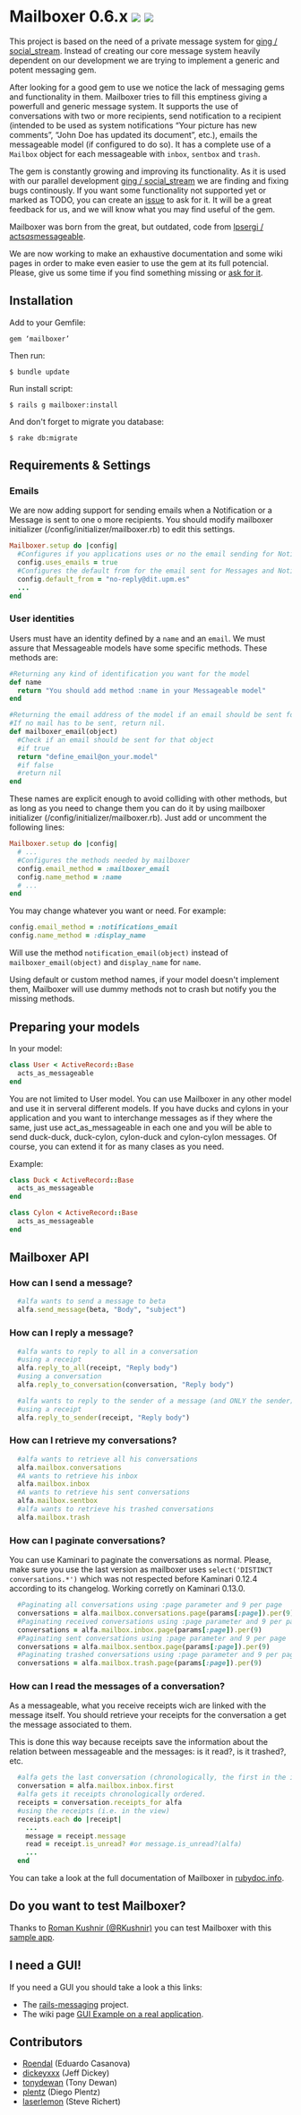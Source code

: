 # Mailboxer 0.6.x [![](https://secure.travis-ci.org/ging/mailboxer.png)](http://travis-ci.org/ging/mailboxer) [![](https://gemnasium.com/ging/mailboxer.png)](https://gemnasium.com/ging/mailboxer)

This project is based on the need of a private message system for [ging
/ social\_stream](https://github.com/ging/social_stream). Instead of creating our core message system heavily
dependent on our development we are trying to implement a generic and
potent messaging gem.

After looking for a good gem to use we notice the lack of messaging gems
and functionality in them. Mailboxer tries to fill this emptiness giving
a powerfull and generic message system. It supports the use of
conversations with two or more recipients, send notification to a
recipient (intended to be used as system notifications “Your picture has
new comments”, “John Doe has updated its document”, etc.), emails the
messageable model (if configured to do so). It has a complete use of a
`Mailbox` object for each messageable with `inbox`, `sentbox` and
`trash`.

The gem is constantly growing and improving its functionality. As it is
used with our parallel development [ging / social\_stream](https://github.com/ging/social_stream) we are finding and fixing bugs continously. If you want
some functionality not supported yet or marked as TODO, you can create
an [issue](https://github.com/ging/mailboxer/issues) to ask for it. It will be a great feedback for us, and we
will know what you may find useful of the gem.

Mailboxer was born from the great, but outdated, code from [lpsergi /
acts*as*messageable](https://github.com/psergi/acts_as_messageable).

We are now working to make an exhaustive documentation and some wiki
pages in order to make even easier to use the gem at its full potencial.
Please, give us some time if you find something missing or [ask for
it](https://github.com/ging/mailboxer/issues).

Installation
------------

Add to your Gemfile:

````
gem ‘mailboxer’
````

Then run:

````
$ bundle update
````

Run install script:

````
$ rails g mailboxer:install
````

And don't forget to migrate you database:

````
$ rake db:migrate
````

## Requirements & Settings

### Emails

We are now adding support for sending emails when a Notification or a Message is sent to one o more recipients. You should modify mailboxer initializer (/config/initializer/mailboxer.rb) to edit this settings.

````ruby
Mailboxer.setup do |config|
  #Configures if you applications uses or no the email sending for Notifications and Messages
  config.uses_emails = true  
  #Configures the default from for the email sent for Messages and Notifications of Mailboxer
  config.default_from = "no-reply@dit.upm.es"
  ...
end
````

### User identities

Users must have an identity defined by a `name` and an `email`. We must assure that Messageable models have some specific methods. These methods are:

````ruby
#Returning any kind of identification you want for the model
def name
  return "You should add method :name in your Messageable model"
end
````

````ruby
#Returning the email address of the model if an email should be sent for this object (Message or Notification).
#If no mail has to be sent, return nil.
def mailboxer_email(object)
  #Check if an email should be sent for that object
  #if true
  return "define_email@on_your.model"
  #if false
  #return nil
end
````

These names are explicit enough to avoid colliding with other methods, but as long as you need to change them you can do it by using mailboxer initializer (/config/initializer/mailboxer.rb). Just add or uncomment the following lines:

````ruby
Mailboxer.setup do |config|
  # ...
  #Configures the methods needed by mailboxer
  config.email_method = :mailboxer_email
  config.name_method = :name
  # ...
end
````

You may change whatever you want or need. For example:

````ruby
config.email_method = :notifications_email
config.name_method = :display_name
````

Will use the method `notification_email(object)` instead of `mailboxer_email(object)` and `display_name` for `name`.

Using default or custom method names, if your model doesn't implement them, Mailboxer will use dummy methods not to crash but notify you the missing methods.

## Preparing your models

In your model:

````ruby
class User < ActiveRecord::Base
  acts_as_messageable
end
````

You are not limited to User model. You can use Mailboxer in any other model and use it in serveral different models. If you have ducks and cylons in your application and you want to interchange messages as if they where the same, just use act_as_messageable in each one and you will be able to send duck-duck, duck-cylon, cylon-duck and cylon-cylon messages. Of course, you can extend it for as many clases as you need.

Example:

````ruby
class Duck < ActiveRecord::Base
  acts_as_messageable
end
````

````ruby
class Cylon < ActiveRecord::Base
  acts_as_messageable
end
````

## Mailboxer API

### How can I send a message?

````ruby
  #alfa wants to send a message to beta
  alfa.send_message(beta, "Body", "subject")
````

### How can I reply a message?

````ruby
  #alfa wants to reply to all in a conversation
  #using a receipt
  alfa.reply_to_all(receipt, "Reply body")
  #using a conversation
  alfa.reply_to_conversation(conversation, "Reply body")
````

````ruby
  #alfa wants to reply to the sender of a message (and ONLY the sender)
  #using a receipt
  alfa.reply_to_sender(receipt, "Reply body")
````

### How can I retrieve my conversations?

````ruby
  #alfa wants to retrieve all his conversations
  alfa.mailbox.conversations
  #A wants to retrieve his inbox
  alfa.mailbox.inbox
  #A wants to retrieve his sent conversations
  alfa.mailbox.sentbox
  #alfa wants to retrieve his trashed conversations
  alfa.mailbox.trash
````

### How can I paginate conversations?

You can use Kaminari to paginate the conversations as normal. Please, make sure you use the last version as mailboxer uses `select('DISTINCT conversations.*')` which was not respected before Kaminari 0.12.4 according to its changelog. Working corretly on Kaminari 0.13.0.

````ruby
  #Paginating all conversations using :page parameter and 9 per page
  conversations = alfa.mailbox.conversations.page(params[:page]).per(9)
  #Paginating received conversations using :page parameter and 9 per page
  conversations = alfa.mailbox.inbox.page(params[:page]).per(9)
  #Paginating sent conversations using :page parameter and 9 per page
  conversations = alfa.mailbox.sentbox.page(params[:page]).per(9)
  #Paginating trashed conversations using :page parameter and 9 per page
  conversations = alfa.mailbox.trash.page(params[:page]).per(9) 
````

### How can I read the messages of a conversation?

As a messageable, what you receive receipts wich are linked with the message itself. You should retrieve your receipts for the conversation a get the message associated to them.

This is done this way because receipts save the information about the relation between messageable and the messages: is it read?, is it trashed?, etc.

````ruby
  #alfa gets the last conversation (chronologically, the first in the inbox)
  conversation = alfa.mailbox.inbox.first
  #alfa gets it receipts chronologically ordered.
  receipts = conversation.receipts_for alfa
  #using the receipts (i.e. in the view)
  receipts.each do |receipt|
    ...
    message = receipt.message
    read = receipt.is_unread? #or message.is_unread?(alfa)
    ...
  end
````

You can take a look at the full documentation of Mailboxer in [rubydoc.info](http://rubydoc.info/gems/mailboxer/frames).

## Do you want to test Mailboxer?

Thanks to [Roman Kushnir (@RKushnir)](https://github.com/RKushnir/) you can test Mailboxer with this [sample app](https://github.com/RKushnir/mailboxer-app).

## I need a GUI!

If you need a GUI you should take a look a this links:

* The [rails-messaging](https://github.com/frodefi/rails-messaging) project.
* The wiki page [GUI Example on a real application](https://github.com/ging/mailboxer/wiki/GUI-Example-on-a-real-application).

## Contributors
* [Roendal](https://github.com/ging/mailboxer/commits/master?author=Roendal) (Eduardo Casanova)
* [dickeyxxx](https://github.com/ging/mailboxer/commits/master?author=dickeyxxx) (Jeff Dickey)
* [tonydewan](https://github.com/ging/mailboxer/commits/master?author=tonydewan) (Tony Dewan)
* [plentz](https://github.com/ging/mailboxer/commits/master?author=plentz) (Diego Plentz)
* [laserlemon](https://github.com/ging/mailboxer/commits/master?author=laserlemon) (Steve Richert)